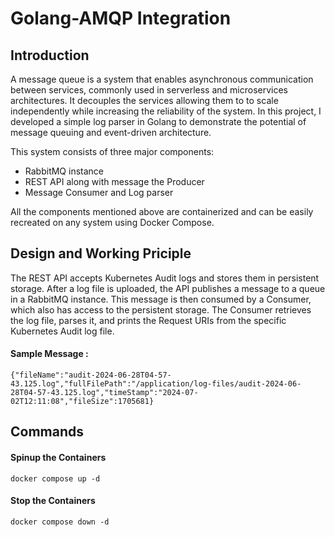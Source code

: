# Golang-AMQP Integration
## Introduction

A message queue is a system that enables asynchronous communication between services, commonly used in serverless and microservices architectures. It decouples the services allowing them to to scale independently while increasing the reliability of the system. In this project, I developed a simple log parser in Golang to demonstrate the potential of message queuing and event-driven architecture.

This system consists of three major components:
- RabbitMQ instance
- REST API along with message the Producer
- Message Consumer and Log parser

All the components mentioned above are containerized and can be easily recreated on any system using Docker Compose.

## Design and Working Priciple
The REST API accepts Kubernetes Audit logs and stores them in persistent storage. After a log file is uploaded, the API publishes a message to a queue in a RabbitMQ instance. This message is then consumed by a Consumer, which also has access to the persistent storage. The Consumer retrieves the log file, parses it, and prints the Request URIs from the specific Kubernetes Audit log file.
#### Sample Message :
```
{"fileName":"audit-2024-06-28T04-57-43.125.log","fullFilePath":"/application/log-files/audit-2024-06-28T04-57-43.125.log","timeStamp":"2024-07-02T12:11:08","fileSize":1705681}
```

## Commands
#### Spinup the Containers
```
docker compose up -d
```
#### Stop the Containers
```
docker compose down -d
```